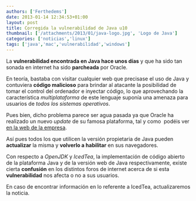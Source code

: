 ```yaml
---
authors: ['Ferthedems']
date: 2013-01-14 12:34:53+01:00
layout: post
title: Corregida la vulnerabilidad de Java u10
thumbnail: ['/attachments/2013/01/java-logo.jpg', 'Logo de Java']
categories: ['noticias','linux']
tags: ['java','mac','vulnerabilidad','windows']
---
```


La **vulnerabilidad encontrada en Java hace unos días**
 y que ha sido tan sonada en internet ha sido **parcheada** por Oracle.

En teoría, bastaba con visitar cualquier web que precisase el uso de Java y contuviera
 **código malicioso** para brindar al atacante la posibilidad de tomar el control del
 ordenador e inyectar código, lo que aprovechando la característica _multiplataforma_
 de este lenguaje suponía una amenaza para usuarios de _todos los sistemas operativos_.

Pues bien, dicho problema parece ser agua pasada ya que Oracle ha realizado un nuevo
 _update_ de su famosa plataforma, tal y como  podéis ver
 [en la web de la empresa](http://java.com/es/download/index.jsp).

Así pues todos los que utilicen la versión propietaria de Java pueden **actualizar** 
la misma y **volverlo a habilitar** en sus navegadores.

Con respecto a _OpenJDK_ y _IcedTea_, la implementación de código abierto de la plataforma Java
 y de la versión web de Java respectivamente, existe cierta **confusión** en los distintos foros
 de internet acerca de si esta **vulnerabilidad** nos afecta o no a sus usuarios.

En caso de encontrar información en lo referente a IcedTea, actualizaremos la noticia.